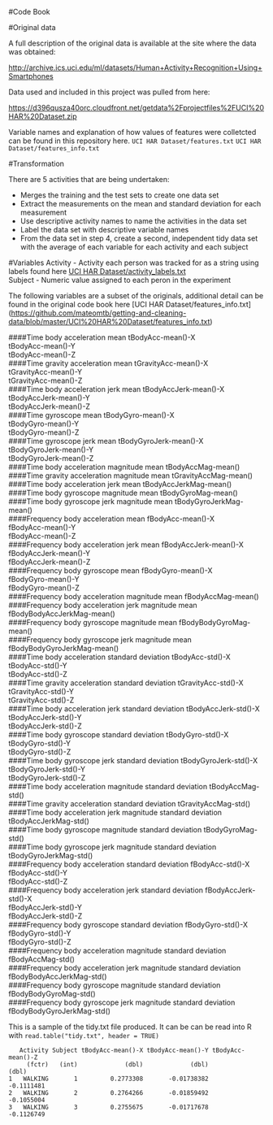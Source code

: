 #Code Book

#Original data

A full description of the original data is available at the site where the data was obtained: 

http://archive.ics.uci.edu/ml/datasets/Human+Activity+Recognition+Using+Smartphones

Data used and included in this project was pulled from here: 

https://d396qusza40orc.cloudfront.net/getdata%2Fprojectfiles%2FUCI%20HAR%20Dataset.zip

Variable names and explanation of how values of features were colletcted can be found in this repository here. 
`UCI HAR Dataset/features.txt`
`UCI HAR Dataset/features_info.txt`

#Transformation

There are 5 activities that are being undertaken:
<ul>
  <li>Merges the training and the test sets to create one data set</li>
  <li>Extract the measurements on the mean and standard deviation for each measurement</li>
  <li>Use descriptive activity names to name the activities in the data set</li>
  <li>Label the data set with descriptive variable names</li>
  <li>From the data set in step 4, create a second, independent tidy data set with the average of each variable for each activity and each subject</li>
</ul>

#Variables
Activity - Activity each person was tracked for as a string using labels found here [UCI HAR Dataset/activity_labels.txt](https://github.com/mateomtb/getting-and-cleaning-data/blob/master/UCI%20HAR%20Dataset/activity_labels.txt)<br/>
Subject - Numeric value assigned to each peron in the experiment <br/>

The following variables are a subset of the originals, additional detail can be found in the original code book here [UCI HAR Dataset/features_info.txt]
(https://github.com/mateomtb/getting-and-cleaning-data/blob/master/UCI%20HAR%20Dataset/features_info.txt)<br/>

####Time body acceleration mean
tBodyAcc-mean()-X <br/>
tBodyAcc-mean()-Y <br/>
tBodyAcc-mean()-Z <br/>
####Time gravity acceleration mean
tGravityAcc-mean()-X <br/>
tGravityAcc-mean()-Y <br/>
tGravityAcc-mean()-Z <br/>
####Time body acceleration jerk mean
tBodyAccJerk-mean()-X <br/>
tBodyAccJerk-mean()-Y <br/>
tBodyAccJerk-mean()-Z <br/>
####Time gyroscope mean
tBodyGyro-mean()-X <br/>
tBodyGyro-mean()-Y <br/>
tBodyGyro-mean()-Z <br/>
####Time gyroscope jerk mean
tBodyGyroJerk-mean()-X <br/>
tBodyGyroJerk-mean()-Y <br/>
tBodyGyroJerk-mean()-Z <br/>
####Time body acceleration magnitude mean
tBodyAccMag-mean() <br/>
####Time gravity acceleration magnitude mean
tGravityAccMag-mean() <br/>
####Time body acceleration jerk mean
tBodyAccJerkMag-mean() <br/>
####Time body gyroscope magnitude mean
tBodyGyroMag-mean() <br/>
####Time body gyroscope jerk magnitude mean
tBodyGyroJerkMag-mean() <br/>
####Frequency body acceleration mean
fBodyAcc-mean()-X <br/>
fBodyAcc-mean()-Y <br/>
fBodyAcc-mean()-Z <br/>
####Frequency body acceleration jerk mean
fBodyAccJerk-mean()-X <br/>
fBodyAccJerk-mean()-Y <br/>
fBodyAccJerk-mean()-Z <br/>
####Frequency body gyroscope mean
fBodyGyro-mean()-X <br/>
fBodyGyro-mean()-Y <br/>
fBodyGyro-mean()-Z <br/>
####Frequency body acceleration magnitude mean
fBodyAccMag-mean() <br/>
####Frequency body acceleration jerk magnitude mean
fBodyBodyAccJerkMag-mean() <br/>
####Frequency body gyroscope magnitude mean
fBodyBodyGyroMag-mean() <br/>
####Frequency body gyroscope jerk magnitude mean
fBodyBodyGyroJerkMag-mean() <br/>
####Time body acceleration standard deviation
tBodyAcc-std()-X <br/>
tBodyAcc-std()-Y <br/>
tBodyAcc-std()-Z <br/>
####Time gravity acceleration standard deviation
tGravityAcc-std()-X <br/>
tGravityAcc-std()-Y <br/>
tGravityAcc-std()-Z <br/>
####Time body acceleration jerk standard deviation
tBodyAccJerk-std()-X <br/>
tBodyAccJerk-std()-Y <br/>
tBodyAccJerk-std()-Z <br/>
####Time body gyroscope standard deviation
tBodyGyro-std()-X <br/>
tBodyGyro-std()-Y <br/>
tBodyGyro-std()-Z <br/>
####Time body gyroscope jerk standard deviation
tBodyGyroJerk-std()-X <br/>
tBodyGyroJerk-std()-Y <br/>
tBodyGyroJerk-std()-Z <br/>
####Time body acceleration magnitude standard deviation
tBodyAccMag-std() <br/>
####Time gravity acceleration standard deviation
tGravityAccMag-std() <br/>
####Time body acceleration jerk magnitude standard deviation
tBodyAccJerkMag-std() <br/>
####Time body gyroscope magnitude standard deviation
tBodyGyroMag-std() <br/>
####Time body gyroscope jerk magnitude standard deviation
tBodyGyroJerkMag-std() <br/>
####Frequency body acceleration standard deviation
fBodyAcc-std()-X <br/>
fBodyAcc-std()-Y <br/>
fBodyAcc-std()-Z <br/>
####Frequency body acceleration jerk standard deviation
fBodyAccJerk-std()-X <br/>
fBodyAccJerk-std()-Y <br/>
fBodyAccJerk-std()-Z <br/>
####Frequency body gyroscope standard deviation
fBodyGyro-std()-X <br/>
fBodyGyro-std()-Y <br/>
fBodyGyro-std()-Z <br/>
####Frequency body acceleration magnitude standard deviation
fBodyAccMag-std() <br/>
####Frequency body acceleration jerk magnitude standard deviation
fBodyBodyAccJerkMag-std() <br/>
####Frequency body gyroscope magnitude standard deviation
fBodyBodyGyroMag-std() <br/>
####Frequency body gyroscope jerk magnitude standard deviation
fBodyBodyGyroJerkMag-std() <br/>


This is a sample of the tidy.txt file produced. It can be can be read into R with `read.table("tidy.txt", header = TRUE)`

```
   Activity Subject tBodyAcc-mean()-X tBodyAcc-mean()-Y tBodyAcc-mean()-Z
     (fctr)   (int)             (dbl)             (dbl)             (dbl)
1   WALKING       1         0.2773308       -0.01738382        -0.1111481
2   WALKING       2         0.2764266       -0.01859492        -0.1055004
3   WALKING       3         0.2755675       -0.01717678        -0.1126749
```



